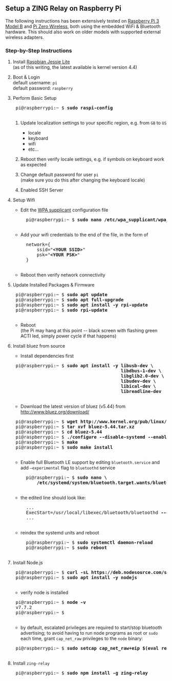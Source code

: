 ## Setup a **ZING** Relay on Raspberry Pi

The following instructions has been extensively tested on [Raspberry Pi 3 Model B](https://www.raspberrypi.org/products/raspberry-pi-3-model-b/) and [Pi Zero Wireless](https://www.raspberrypi.org/products/pi-zero-wireless/), both using the embedded WiFi & Bluetooth hardware. This should also work on older models with supported external wireless adapters.

### Step-by-Step Instructions

1. Install [Raspbian Jessie Lite](https://www.raspberrypi.org/downloads/raspbian/)   
(as of this writing, the latest available is kernel version 4.4)

1. Boot & Login   
default username: `pi`  
default password: `raspberry`

1. Perform Basic Setup
	<pre>
	pi@raspberrypi:~ $ <strong>sudo raspi-config</strong>
	</pre>

	1. Update localization settings to your specific region, e.g. from `GB` to `US`
		- locale
		- keyboard
		- wifi
		- etc...

	1. Reboot then verify locale settings, e.g. if symbols on keyboard work as expected

	1. Change default password for user `pi`  
	   (make sure you do this after changing the keyboard locale)

	1. Enabled SSH Server

1. Setup Wifi  
	- Edit the [WPA supplicant](http://w1.fi/wpa_supplicant/) configuration file
		<pre>
		pi@raspberrypi:~ $ <strong>sudo nano /etc/wpa_supplicant/wpa_supplicant.conf</strong>
		</pre>

	- Add your wifi credentials to the end of the file, in the form of
		<pre>
		network={
			ssid="<strong>&lt;YOUR SSID&gt;</strong>"
			psk="<strong>&lt;YOUR PSK&gt;</strong>"
		}
		</pre>

	- Reboot then verify network connectivity

1. Update Installed Packages & Firmware
	<pre>
	pi@raspberrypi:~ $ <strong>sudo apt update</strong>
	pi@raspberrypi:~ $ <strong>sudo apt full-upgrade</strong>
	pi@raspberrypi:~ $ <strong>sudo apt install -y rpi-update</strong>
	pi@raspberrypi:~ $ <strong>sudo rpi-update</strong>
	</pre>

	- Reboot  
	(the Pi may hang at this point -- black screen with flashing green ACTI led, simply power cycle if that happens)

1. Install bluez from source
	- Install dependencies first
	<pre>
	pi@raspberrypi:~ $ <strong>sudo apt install -y libusb-dev \
	                                       libdbus-1-dev \
	                                       libglib2.0-dev \
	                                       libudev-dev \
	                                       libical-dev \
	                                       libreadline-dev</strong>
	</pre>

	- Download the latest version of bluez (v5.44) from http://www.bluez.org/download/
	<pre>
	pi@raspberrypi:~ $ <strong>wget <a href-"http://www.kernel.org/pub/linux/bluetooth/bluez-5.44.tar.xz">http://www.kernel.org/pub/linux/bluetooth/bluez-5.44.tar.xz</a></strong>
	pi@raspberrypi:~ $ <strong>tar xvf bluez-5.44.tar.xz</strong>
	pi@raspberrypi:~ $ <strong>cd bluez-5.44</strong>
	pi@raspberrypi:~ $ <strong>./configure --disable-systemd --enable-deprecated</strong>
	pi@raspberrypi:~ $ <strong>make</strong>
	pi@raspberrypi:~ $ <strong>sudo make install</strong>
	</pre>

	- Enable full Bluetooth LE support by
	editing `bluetooth.service` and add `–experimental` flag to `bluetoothd` service
		<pre>
		pi@raspberrypi:~ $ <strong>sudo nano \
	    	/etc/systemd/system/bluetooth.target.wants/bluetooth.service</strong>
		</pre>

	- the edited line should look like:
		<pre>
		...
		ExecStart=/usr/local/libexec/bluetooth/bluetoothd <strong>--experimental</strong>
		...
		</pre>

	- reindex the systemd units and reboot
		<pre>
		pi@raspberrypi:~ $ <strong>sudo systemctl daemon-reload</strong>
		pi@raspberrypi:~ $ <strong>sudo reboot</strong>
		</pre>


1. Install Node.js
	<pre>
	pi@raspberrypi:~ $ <strong>curl -sL https://deb.nodesource.com/setup_7.x | sudo -E bash -</strong>
	pi@raspberrypi:~ $ <strong>sudo apt install -y nodejs</strong>
	</pre>

	- verify node is installed
	<pre>
	pi@raspberrypi:~ $ <strong>node -v</strong>
	v7.7.2
	pi@raspberrypi:~ $
	</pre>

	- by default, escalated privileges are required to start/stop bluetooth advertising; to avoid having to run node programs as root or `sudo` each time, grant `cap_net_raw` privileges to the `node` binary:
	<pre>
	pi@raspberrypi:~ $ <strong>sudo setcap cap_net_raw+eip $(eval readlink -f `which node`)</strong>
	</pre>

1. Install `zing-relay`
	<pre>
	pi@raspberrypi:~ $ <strong>sudo npm install -g zing-relay</strong>
	</pre>
